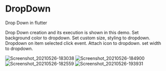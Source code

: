 # DropDown 
Drop Down in flutter

Drop Down creation and its execution is shown in this demo.
Set background color to dropdown.
Set custom size, styling to dropdown.
Dropdown on item selected click event.
Attach icon to dropdown.
set width to dropdown.

![Screenshot_20210526-183038](https://user-images.githubusercontent.com/73543054/119668458-d5e4bd00-be54-11eb-8327-c4734f8af4c7.png)
![Screenshot_20210526-184900](https://user-images.githubusercontent.com/73543054/119673601-1cd4b180-be59-11eb-9346-8114f6eeb27c.png)
![Screenshot_20210526-182559](https://user-images.githubusercontent.com/73543054/119673641-252cec80-be59-11eb-8bc9-be75be23e0ef.png)
![Screenshot_20210526-193931](https://user-images.githubusercontent.com/73543054/119674817-24488a80-be5a-11eb-9082-cd8dabad4279.png)

